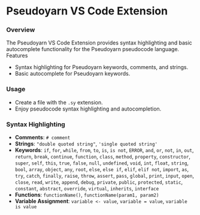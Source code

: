 # Pseudoyarn VS Code Extension

### Overview

The Pseudoyarn VS Code Extension provides syntax highlighting and basic autocomplete functionality for the Pseudoyarn pseudocode language.
Features

- Syntax highlighting for Pseudoyarn keywords, comments, and strings.
- Basic autocomplete for Pseudoyarn keywords.

### Usage

- Create a file with the `.sy` extension.
- Enjoy pseudocode syntax highlighting and autocompletion.

### Syntax Highlighting

- **Comments**: `# comment`
- **Strings**: `"double quoted string"`, `'single quoted string'`
- **Keywords**: `if`, `for`, `while`, `from`, `to`, `is`, `is not`, `ERROR`, `and`, `or`, `not`, `in`, `out`, `return`, `break`, `continue`, `function`, `class`, `method`, `property`, `constructor`, `super`, `self`, `this`, `true`, `false`, `null`, `undefined`, `void`, `int`, `float`, `string`, `bool`, `array`, `object`, `any`, `root`, `else`, `else if`, `elif`, `elif not`, `import`, `as`, `try`, `catch`, `finally`, `raise`, `throw`, `assert`, `pass`, `global`, `print`, `input`, `open`, `close`, `read`, `write`, `append`, `debug`, `private`, `public`, `protected`, `static`, `constant`, `abstract`, `override`, `virtual`, `inherits`, `interface`
- **Functions**: `functionName()`, `functionName(param1, param2)`
- **Variable Assignment**: `variable <- value`, `variable = value`, `variable is value`